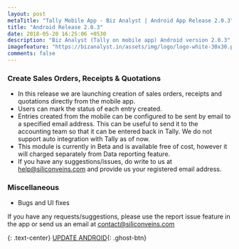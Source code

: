 ```yaml
---
layout: post
metaTitle: "Tally Mobile App - Biz Analyst | Android App Release 2.0.3"
title: "Android Release 2.0.3"
date: 2018-05-20 16:25:06 +0530
description: "Biz Analyst (Tally on mobile app) Android version 2.0.3"
imagefeature: "https://bizanalyst.in/assets/img/logo/logo-white-30x30.png"
comments: false
---
```



### Create Sales Orders, Receipts & Quotations
- In this release we are launching creation of sales orders, receipts and quotations directly from the mobile app.
- Users can mark the status of each entry created.
- Entries created from the mobile can be configured to be sent by email to a specified email address. This can be useful to send it to the accounting team so that it can be entered back in Tally. We do not support auto integration with Tally as of now.
- This module is currently in Beta and is available free of cost, however it will charged separately from Data reporting feature.
- If you have any suggestions/issues, do write to us at help@siliconveins.com and provide us your registered email address.


### Miscellaneous
- Bugs and UI fixes


If you have any requests/suggestions, please use the report issue feature in the app or send us an email at contact@siliconveins.com


{: .text-center}
[UPDATE ANDROID](https://play.google.com/store/apps/details?id=in.bizanalyst){: .ghost-btn}

